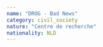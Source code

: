 ```yaml
---
name: "DROG - Bad News"
category: civil_society
nature: "Centre de recherche"
nationality: NLD
---
```

    
